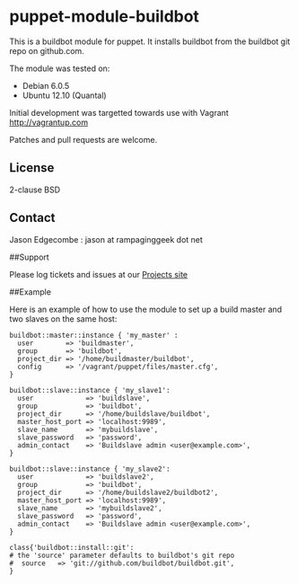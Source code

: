 # puppet-module-buildbot

This is a buildbot module for puppet. It installs buildbot from the
buildbot git repo on github.com.

The module was tested on:

  * Debian 6.0.5
  * Ubuntu 12.10 (Quantal)

Initial development was targetted towards use with Vagrant
<http://vagrantup.com>

Patches and pull requests are welcome.

## License

2-clause BSD

## Contact

Jason Edgecombe : jason at rampaginggeek dot net

##Support

Please log tickets and issues at our [Projects site](http://github.com/edgester/puppet-buildbot)

##Example

Here is an example of how to use the module to set up a build master and
two slaves on the same host:

    buildbot::master::instance { 'my_master' :
      user        => 'buildmaster',
      group       => 'buildbot',
      project_dir => '/home/buildmaster/buildbot',
      config      => '/vagrant/puppet/files/master.cfg',
    }

    buildbot::slave::instance { 'my_slave1':
      user             => 'buildslave',
      group            => 'buildbot',
      project_dir      => '/home/buildslave/buildbot',
      master_host_port => 'localhost:9989',
      slave_name       => 'mybuildslave',
      slave_password   => 'password',
      admin_contact    => 'Buildslave admin <user@example.com>',
    }

    buildbot::slave::instance { 'my_slave2':
      user             => 'buildslave2',
      group            => 'buildbot',
      project_dir      => '/home/buildslave2/buildbot2',
      master_host_port => 'localhost:9989',
      slave_name       => 'mybuildslave2',
      slave_password   => 'password',
      admin_contact    => 'Buildslave admin <user@example.com>',
    }

    class{'buildbot::install::git':
    # the 'source' parameter defaults to buildbot's git repo
    #  source   => 'git://github.com/buildbot/buildbot.git',
    }
